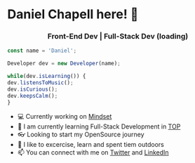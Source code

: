# Daniel Chapell here! 🌌
<h3 align="center">Front-End Dev | Full-Stack Dev (loading)</h3>

```ts
const name = 'Daniel';

Developer dev = new Developer(name);

while(dev.isLearning()) {
dev.listensToMusic(); 
dev.isCurious();
dev.keepsCalm();
}
```

- 💻 Currently working on [Mindset](https://www.mindsetmx.com/)
- 📝 I am currently learning Full-Stack Development in [TOP](https://www.theodinproject.com/)
- 👓 Looking to start my OpenSource journey
- 🌱 I like to excercise, learn and spent tiem outdoors
- 📫 You can connect with me on [Twitter](https://twitter.com/ChapellDaniel) and [LinkedIn](www.linkedin.com/in/daniel-de-la-torre-chapell-032032168)

<!---
Danypooh/Danypooh is a ✨ special ✨ repository because its `README.md` (this file) appears on your GitHub profile.
You can click the Preview link to take a look at your changes.
--->
